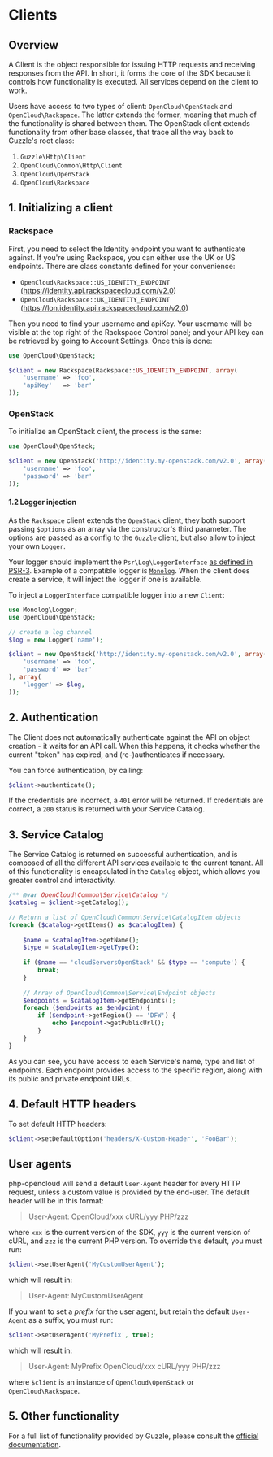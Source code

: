 # Clients

## Overview

A Client is the object responsible for issuing HTTP requests and receiving responses from the API. In short, it forms the core of the SDK because it controls how functionality is executed. All services depend on the client to work.

Users have access to two types of client: `OpenCloud\OpenStack` and `OpenCloud\Rackspace`. The latter extends the former, meaning that much of the functionality is shared between them. The OpenStack client extends functionality from other base classes, that trace all the way back to Guzzle's root class:

1. `Guzzle\Http\Client`
2. `OpenCloud\Common\Http\Client`
3. `OpenCloud\OpenStack`
4. `OpenCloud\Rackspace`

## 1. Initializing a client

### Rackspace

First, you need to select the Identity endpoint you want to authenticate against. If you're using Rackspace, you can either use the UK or US endpoints. There are class constants defined for your convenience:

- `OpenCloud\Rackspace::US_IDENTITY_ENDPOINT` (https://identity.api.rackspacecloud.com/v2.0)
- `OpenCloud\Rackspace::UK_IDENTITY_ENDPOINT` (https://lon.identity.api.rackspacecloud.com/v2.0)

Then you need to find your username and apiKey. Your username will be visible at the top right of the Rackspace Control panel; and your API key can be retrieved by going to Account Settings. Once this is done:

```php
use OpenCloud\OpenStack;

$client = new Rackspace(Rackspace::US_IDENTITY_ENDPOINT, array(
    'username' => 'foo',
    'apiKey'   => 'bar'
));
```

### OpenStack

To initialize an OpenStack client, the process is the same:

```php
use OpenCloud\OpenStack;

$client = new OpenStack('http://identity.my-openstack.com/v2.0', array(
	'username' => 'foo',
    'password' => 'bar'
));
```

#### 1.2 Logger injection
As the `Rackspace` client extends the `OpenStack` client, they both support passing `$options` as an array via the constructor's third parameter. The options are passed as a config to the `Guzzle` client, but also allow to inject your own `Logger`. 

Your logger should implement the `Psr\Log\LoggerInterface` [as defined in PSR-3](https://github.com/php-fig/fig-standards/blob/master/accepted/PSR-3-logger-interface.md). Example of a compatible logger is [`Monolog`](https://github.com/Seldaek/monolog). When the client does create a service, it will inject the logger if one is available.

To inject a `LoggerInterface` compatible logger into a new `Client`:

```php
use Monolog\Logger;
use OpenCloud\OpenStack;

// create a log channel
$log = new Logger('name');

$client = new OpenStack('http://identity.my-openstack.com/v2.0', array(
	'username' => 'foo',
	'password' => 'bar'
), array(
	'logger' => $log,
));
```

## 2. Authentication

The Client does not automatically authenticate against the API on object creation - it waits for an API call. When this happens, it checks whether the current "token" has expired, and (re-)authenticates if necessary.

You can force authentication, by calling:

```php 
$client->authenticate();
```

If the credentials are incorrect, a `401` error will be returned. If credentials are correct, a `200` status is returned with your Service Catalog.

## 3. Service Catalog

The Service Catalog is returned on successful authentication, and is composed of all the different API services available to the current tenant. All of this functionality is encapsulated in the `Catalog` object, which allows you greater control and interactivity.

```php
/** @var OpenCloud\Common\Service\Catalog */
$catalog = $client->getCatalog();

// Return a list of OpenCloud\Common\Service\CatalogItem objects
foreach ($catalog->getItems() as $catalogItem) {
	
    $name = $catalogItem->getName();
    $type = $catalogItem->getType();
    
    if ($name == 'cloudServersOpenStack' && $type == 'compute') {
    	break;
    }
    
    // Array of OpenCloud\Common\Service\Endpoint objects
    $endpoints = $catalogItem->getEndpoints();
    foreach ($endpoints as $endpoint) {
    	if ($endpoint->getRegion() == 'DFW') {
        	echo $endpoint->getPublicUrl();
        }
    }
}
```

As you can see, you have access to each Service's name, type and list of endpoints. Each endpoint provides access to the specific region, along with its public and private endpoint URLs.

## 4. Default HTTP headers

To set default HTTP headers:

```php
$client->setDefaultOption('headers/X-Custom-Header', 'FooBar');
```

## User agents

php-opencloud will send a default `User-Agent` header for every HTTP request, unless a custom value is provided by the end-user. The default header will be in this format:

> User-Agent: OpenCloud/xxx cURL/yyy PHP/zzz

where `xxx` is the current version of the SDK, `yyy` is the current version of cURL, and `zzz` is the current PHP version. To override this default, you must run:

```php
$client->setUserAgent('MyCustomUserAgent');
```

which will result in:

> User-Agent: MyCustomUserAgent

If you want to set a _prefix_ for the user agent, but retain the default `User-Agent` as a suffix, you must run:

```php
$client->setUserAgent('MyPrefix', true);
```

which will result in:

> User-Agent: MyPrefix OpenCloud/xxx cURL/yyy PHP/zzz

where `$client` is an instance of `OpenCloud\OpenStack` or `OpenCloud\Rackspace`.

## 5. Other functionality

For a full list of functionality provided by Guzzle, please consult the [official documentation](http://docs.guzzlephp.org/en/latest/http-client/client.html).
